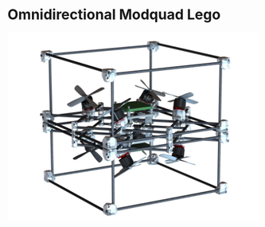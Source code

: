 # Omnidirectional Modquad Lego

<script src="https://github.com/swarmslab/ModQuad-Lego/blob/main/Omnidirectional/STL/Omnidirectional_mod_all.STL"></script>

<script src="https://embed.github.com/view/3d/swarmslab/ModQuad-Lego/blob/main/Omnidirectional/STL/Omnidirectional_mod_all.STL"></script>


![](Omnidirectional/omnidirectional_1.JPG)


